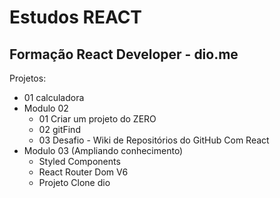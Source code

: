 # Estudos REACT

## Formação React Developer - dio.me

Projetos:

- 01 calculadora
- Modulo 02
  - 01 Criar um projeto do ZERO
  - 02 gitFind
  - 03 Desafio - Wiki de Repositórios do GitHub Com React
- Modulo 03 (Ampliando conhecimento)
  - Styled Components
  - React Router Dom V6
  - Projeto Clone dio
